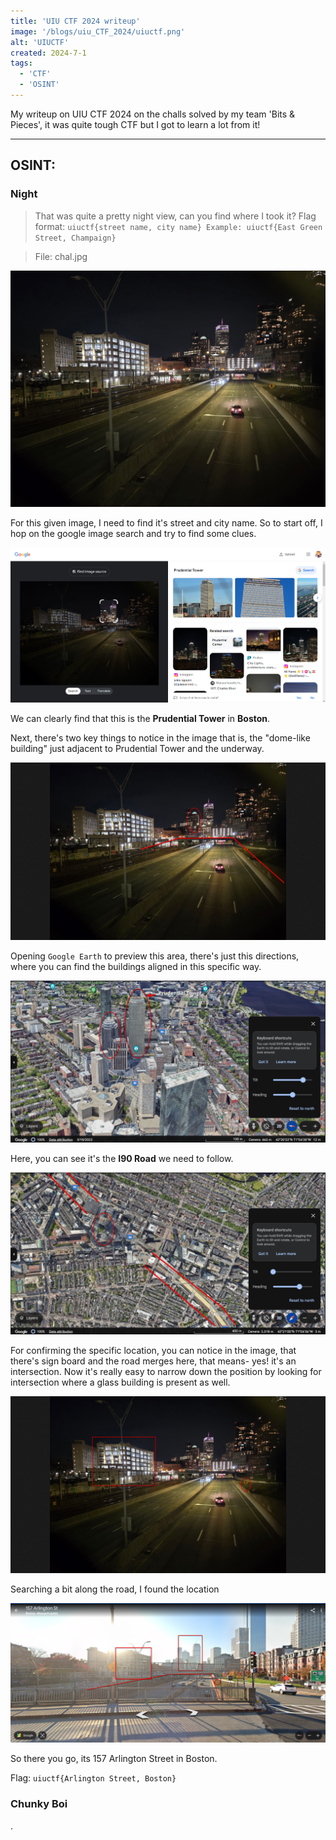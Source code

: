 ```yaml
---
title: 'UIU CTF 2024 writeup'
image: '/blogs/uiu_CTF_2024/uiuctf.png'
alt: 'UIUCTF'
created: 2024-7-1
tags:
  - 'CTF'
  - 'OSINT'
---
```


My writeup on UIU CTF 2024 on the challs solved by my team 'Bits & Pieces', it was quite tough CTF but I got to learn a lot from it!

---

## OSINT:

### Night

> That was quite a pretty night view, can you find where I took it? Flag format: `uiuctf{street name, city name} Example: uiuctf{East Green Street, Champaign}`

> File: chal.jpg

![image](https://raw.githubusercontent.com/AkaniX3/Blog-page/main/urara/blogs/uiu_CTF_2024/uiu_night.jpg)

For this given image, I need to find it's street and city name. So to start off, I hop on the google image search and try to find some clues.

![image](https://raw.githubusercontent.com/AkaniX3/Blog-page/main/urara/blogs/uiu_CTF_2024/uiu_night1.png)

We can clearly find that this is the **Prudential Tower** in **Boston**.

Next, there's two key things to notice in the image that is, the "dome-like building" just adjacent to Prudential Tower and the underway.

![image](https://raw.githubusercontent.com/AkaniX3/Blog-page/main/urara/blogs/uiu_CTF_2024/uiu_night2.png)

Opening `Google Earth` to preview this area, there's just this directions, where you can find the buildings aligned in this specific way.

![image](https://raw.githubusercontent.com/AkaniX3/Blog-page/main/urara/blogs/uiu_CTF_2024/uiu_night3.png)

Here, you can see it's the **I90 Road** we need to follow.

![image](https://raw.githubusercontent.com/AkaniX3/Blog-page/main/urara/blogs/uiu_CTF_2024/uiu_night4.png)

For confirming the specific location, you can notice in the image, that there's sign board and the road merges here, that means- yes! it's an intersection. Now it's really easy to narrow down the position by looking for intersection where a glass building is present as well.

![image](https://raw.githubusercontent.com/AkaniX3/Blog-page/main/urara/blogs/uiu_CTF_2024/uiu_night5.png)

Searching a bit along the road, I found the location

![image](https://raw.githubusercontent.com/AkaniX3/Blog-page/main/urara/blogs/uiu_CTF_2024/uiuctf_night6.png)

So there you go, its 157 Arlington Street in Boston.

Flag: `uiuctf{Arlington Street, Boston}`

### Chunky Boi

.
